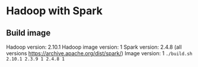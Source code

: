 # Hadoop with Spark

## Build image
Hadoop version: 2.10.1
Hadoop image version: 1
Spark version: 2.4.8 (all versions https://archive.apache.org/dist/spark/)
Image version: 1
`./build.sh 2.10.1 2.3.9 1 2.4.8 1`
